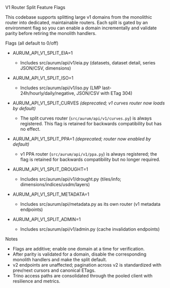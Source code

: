 V1 Router Split Feature Flags

This codebase supports splitting large v1 domains from the monolithic router into dedicated, maintainable routers. Each split is gated by an environment flag so you can enable a domain incrementally and validate parity before retiring the monolith handlers.

Flags (all default to 0/off)

- AURUM_API_V1_SPLIT_EIA=1
  - Includes src/aurum/api/v1/eia.py (datasets, dataset detail, series JSON/CSV, dimensions)

- AURUM_API_V1_SPLIT_ISO=1
  - Includes src/aurum/api/v1/iso.py (LMP last-24h/hourly/daily/negative, JSON/CSV with ETag 304)

- AURUM_API_V1_SPLIT_CURVES *(deprecated; v1 curves router now loads by default)*
  - The split curves router (`src/aurum/api/v1/curves.py`) is always registered. This flag is retained for backwards compatibility but has no effect.

- AURUM_API_V1_SPLIT_PPA=1 *(deprecated; router now enabled by default)*
  - v1 PPA router (`src/aurum/api/v1/ppa.py`) is always registered; the flag is retained for backwards compatibility but no longer required.

- AURUM_API_V1_SPLIT_DROUGHT=1
  - Includes src/aurum/api/v1/drought.py (tiles/info; dimensions/indices/usdm/layers)

- AURUM_API_V1_SPLIT_METADATA=1
  - Includes src/aurum/api/metadata.py as its own router (v1 metadata endpoints)

- AURUM_API_V1_SPLIT_ADMIN=1
  - Includes src/aurum/api/v1/admin.py (cache invalidation endpoints)

Notes

- Flags are additive; enable one domain at a time for verification.
- After parity is validated for a domain, disable the corresponding monolith handlers and make the split default.
- v2 endpoints are unaffected; pagination across v2 is standardized with prev/next cursors and canonical ETags.
- Trino access paths are consolidated through the pooled client with resilience and metrics.
